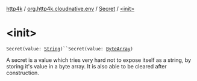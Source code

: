 [http4k](../../index.md) / [org.http4k.cloudnative.env](../index.md) / [Secret](index.md) / [&lt;init&gt;](./-init-.md)

# &lt;init&gt;

`Secret(value: `[`String`](https://kotlinlang.org/api/latest/jvm/stdlib/kotlin/-string/index.html)`)``Secret(value: `[`ByteArray`](https://kotlinlang.org/api/latest/jvm/stdlib/kotlin/-byte-array/index.html)`)`

A secret is a value which tries very hard not to expose itself as a string, by storing it's value in a byte array. It is also able to be cleared after construction.

